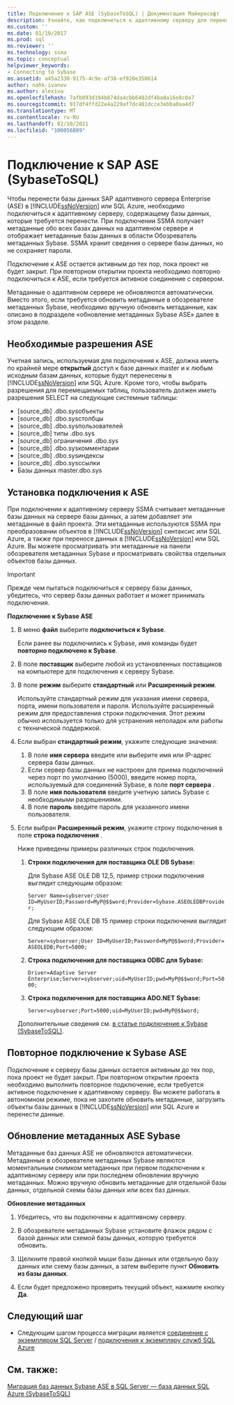 ```yaml
---
title: Подключение к SAP ASE (SybaseToSQL) | Документация Майкрософт
description: Узнайте, как подключиться к адаптивному серверу для переноса базы данных SAP адаптивного сервера предприятия (ASE) в SQL Server или базу данных SQL Azure.
ms.custom: ''
ms.date: 01/19/2017
ms.prod: sql
ms.reviewer: ''
ms.technology: ssma
ms.topic: conceptual
helpviewer_keywords:
- Connecting to Sybase
ms.assetid: a45a2330-9175-4c9e-af38-ef920e350614
author: nahk-ivanov
ms.author: alexiva
ms.openlocfilehash: 7afb893d194b874da4cbb6482df4ba8a16e8c0a7
ms.sourcegitcommit: 917df4ffd22e4a229af7dc481dcce3ebba0aa4d7
ms.translationtype: MT
ms.contentlocale: ru-RU
ms.lasthandoff: 02/10/2021
ms.locfileid: "100056889"
---
```

# <a name="connecting-to-sap-ase-sybasetosql"></a>Подключение к SAP ASE (SybaseToSQL)

Чтобы перенести базы данных SAP адаптивного сервера Enterprise (ASE) в [!INCLUDE[ssNoVersion](../../includes/ssnoversion-md.md)] или SQL Azure, необходимо подключиться к адаптивному серверу, содержащему базы данных, которые требуется перенести. При подключении SSMA получает метаданные обо всех базах данных на адаптивном сервере и отображает метаданные базы данных в области Обозреватель метаданных Sybase. SSMA хранит сведения о сервере базы данных, но не сохраняет пароли.  
  
Подключение к ASE остается активным до тех пор, пока проект не будет закрыт. При повторном открытии проекта необходимо повторно подключиться к ASE, если требуется активное соединение с сервером.  
  
Метаданные о адаптивном сервере не обновляются автоматически. Вместо этого, если требуется обновить метаданные в обозревателе метаданных Sybase, необходимо вручную обновить метаданные, как описано в подразделе «обновление метаданных Sybase ASE» далее в этом разделе.  
  
## <a name="required-ase-permissions"></a>Необходимые разрешения ASE

Учетная запись, используемая для подключения к ASE, должна иметь по крайней мере **открытый** доступ к базе данных master и к любым исходным базам данных, которые будут перенесены в [!INCLUDE[ssNoVersion](../../includes/ssnoversion-md.md)] или SQL Azure. Кроме того, чтобы выбрать разрешения для перемещаемых таблиц, пользователь должен иметь разрешения SELECT на следующие системные таблицы:  
  
- [source_db] .dbo.sysобъекты  
- [source_db] .dbo.sysстолбцы  
- [source_db] .dbo.sysпользователей  
- [source_db] типы .dbo.sys  
- [source_db] ограничения .dbo.sys  
- [source_db] .dbo.sysкомментарии  
- [source_db] .dbo.sysиндексы  
- [source_db] .dbo.sysссылки  
- Базы данных master.dbo.sys  
  
## <a name="establishing-a-connection-to-ase"></a>Установка подключения к ASE

При подключении к адаптивному серверу SSMA считывает метаданные базы данных на сервере базы данных, а затем добавляет эти метаданные в файл проекта. Эти метаданные используются SSMA при преобразовании объектов в [!INCLUDE[ssNoVersion](../../includes/ssnoversion-md.md)] синтаксис или SQL Azure, а также при переносе данных в [!INCLUDE[ssNoVersion](../../includes/ssnoversion-md.md)] или SQL Azure. Вы можете просматривать эти метаданные на панели обозревателя метаданных Sybase и просматривать свойства отдельных объектов базы данных.  
  
> [!IMPORTANT]  
> Прежде чем пытаться подключиться к серверу базы данных, убедитесь, что сервер базы данных работает и может принимать подключения.  
  
**Подключение к Sybase ASE**
  
1. В меню **файл** выберите **подключиться к Sybase**.  
  
   Если ранее вы подключились к Sybase, имя команды будет **повторно подключено к Sybase**.  
  
2. В поле **поставщик** выберите любой из установленных поставщиков на компьютере для подключения к серверу Sybase.  
  
3. В поле **режим** выберите **стандартный** или **Расширенный режим**.  
  
   Используйте стандартный режим для указания имени сервера, порта, имени пользователя и пароля. Используйте расширенный режим для предоставления строки подключения. Этот режим обычно используется только для устранения неполадок или работы с технической поддержкой.  
  
4. Если выбран **стандартный режим**, укажите следующие значения:  
  
    1. В поле **имя сервера** введите или выберите имя или IP-адрес сервера базы данных.  
    2. Если сервер базы данных не настроен для приема подключений через порт по умолчанию (5000), введите номер порта, используемый для соединений Sybase, в поле **порт сервера** .  
    3. В поле **имя пользователя** введите учетную запись Sybase с необходимыми разрешениями.  
    4. В поле **пароль** введите пароль для указанного имени пользователя.  
  
5. Если выбран **Расширенный режим**, укажите строку подключения в поле **строка подключения** .  
  
    Ниже приведены примеры различных строк подключения.  
  
    1. **Строки подключения для поставщика OLE DB Sybase:**  
  
        Для Sybase ASE OLE DB 12,5, пример строки подключения выглядит следующим образом:  
  
        `Server Name=sybserver;User ID=MyUserID;Password=MyP@$$word;Provider=Sybase.ASEOLEDBProvider;`  
  
        Для Sybase ASE OLE DB 15 пример строки подключения выглядит следующим образом:  
  
        `Server=sybserver;User ID=MyUserID;Password=MyP@$$word;Provider= ASEOLEDB;Port=5000;`  
  
    2. **Строка подключения для поставщика ODBC для Sybase:**  
  
       `Driver=Adaptive Server Enterprise;Server=sybserver;uid=MyUserID;pwd=MyP@$$word;Port=5000;`  
  
    3. **Строка подключения для поставщика ADO.NET Sybase:**  
  
       `Server=sybserver;Port=5000;uid=MyUserID;pwd=MyP@$$word;`  
  
    Дополнительные сведения см. [в статье подключение к Sybase &#40;SybaseToSQL&#41;](../../ssma/sybase/connect-to-sybase-sybasetosql.md).  
  
## <a name="reconnecting-to-sybase-ase"></a>Повторное подключение к Sybase ASE

Подключение к серверу базы данных остается активным до тех пор, пока проект не будет закрыт. При повторном открытии проекта необходимо выполнить повторное подключение, если требуется активное подключение к адаптивному серверу. Вы можете работать в автономном режиме, пока не захотите обновить метаданные, загрузить объекты базы данных в [!INCLUDE[ssNoVersion](../../includes/ssnoversion-md.md)] или SQL Azure и перенести данные.  
  
## <a name="refreshing-sybase-ase-metadata"></a>Обновление метаданных ASE Sybase

Метаданные баз данных ASE не обновляются автоматически. Метаданные в обозревателе метаданных Sybase являются моментальным снимком метаданных при первом подключении к адаптивному серверу или при последнем обновлении вручную метаданных. Можно вручную обновить метаданные для отдельной базы данных, отдельной схемы базы данных или всех баз данных.  
  
**Обновление метаданных**
  
1. Убедитесь, что вы подключены к адаптивному серверу.  
  
2. В обозревателе метаданных Sybase установите флажок рядом с базой данных или схемой базы данных, которую требуется обновить.  
  
3. Щелкните правой кнопкой мыши базы данных или отдельную базу данных или схему базы данных, а затем выберите пункт **Обновить из базы данных**.  
  
4. Если будет предложено проверить текущий объект, нажмите кнопку **Да**.  
  
## <a name="next-step"></a>Следующий шаг  
  
- Следующим шагом процесса миграции является [соединение с экземпляром SQL Server](connecting-to-sql-server-sybasetosql.md)  /  [подключения к экземпляру служб SQL Azure](connecting-to-azure-sql-db-sybasetosql.md)  
  
## <a name="see-also"></a>См. также:

[Миграция баз данных Sybase ASE в SQL Server — база данных SQL Azure &#40;SybaseToSQL&#41;](../../ssma/sybase/migrating-sybase-ase-databases-to-sql-server-azure-sql-db-sybasetosql.md)  

